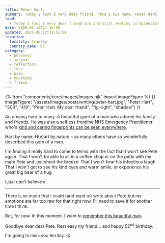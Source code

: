 ```yaml
---
title: Peter Hart.
summary: Today I lost a very dear friend. Pete's his name. Peter Hart.
lead:
  - Today I lost a very dear friend and I'm still reeling in disbelief. Pete's his name. <strong><em>Peter Hart</em></strong>.
date: 2020-05-12T21:16:00
updated: 2025-05-12T13:51:00
location:
  locality: Crawley
  country_name: UK
category:
  - personal
  - journal
  - reflection
  - loss
  - pain
  - mourning
  - friend
---
```

{% from "components/core/images/images.njk" import imageFigure %}
{{ imageFigure(
  "/assets/images/posts/writing/peter-hart.jpg",
  "Peter Hart",
  "303",
  "410",
  "Peter Hart. My dear friend",
  "fig-right",
  "shadow")
}}

An unsung *hero* to many. A beautiful giant of a man who adored his family and friends. He was also a selfless frontline NHS Emergency Practitioner who's [kind and caring fingerprints can be seen everywhere](https://www.bbc.co.uk/news/uk-england-sussex-52653490).

Hart by name, H(*e*)art by nature &ndash; as many others have so wonderfully described this gem of a man.

I'm finding it really hard to come to terms with the fact that I won't see Pete again. That I won't be able to sit in a coffee shop or on the patio with my mate Pete and just shoot the breeze. That I won't hear his infectious laugh. That I won't get to see his kind eyes and warm smile, or experience his great big bear of a hug.

*I just can't believe it.*

- - -

There is so much that I could (and want to) write about Pete but my emotions are far too raw for that right now. I'll need to save it for another time I think.

But, for now. In this moment. I want to [remember this beautiful man](https://www.bbc.co.uk/news/uk-england-surrey-53097511).

Goodbye dear dear Pete. Rest easy my friend&hellip; and happy 52<sup>nd</sup> birthday.

I'm going to miss you terribly. 😘

